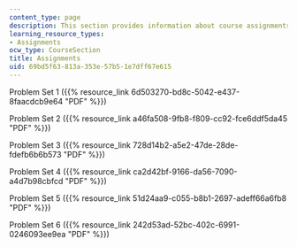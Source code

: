 ```yaml
---
content_type: page
description: This section provides information about course assignments.
learning_resource_types:
- Assignments
ocw_type: CourseSection
title: Assignments
uid: 69bd5f63-813a-353e-57b5-1e7dff67e615
---
```


Problem Set 1 ({{% resource_link 6d503270-bd8c-5042-e437-8faacdcb9e64 "PDF" %}})

Problem Set 2 ({{% resource_link a46fa508-9fb8-f809-cc92-fce6ddf5da45 "PDF" %}})

Problem Set 3 ({{% resource_link 728d14b2-a5e2-47de-28de-fdefb6b6b573 "PDF" %}})

Problem Set 4 ({{% resource_link ca2d42bf-9166-da56-7090-a4d7b98cbfcd "PDF" %}})

Problem Set 5 ({{% resource_link 51d24aa9-c055-b8b1-2697-adeff66a6fb8 "PDF" %}})

Problem Set 6 ({{% resource_link 242d53ad-52bc-402c-6991-0246093ee9ea "PDF" %}})